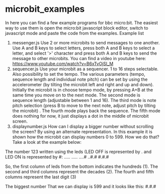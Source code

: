 # microbit_examples
In here you can find a few example programs for bbc micro:bit. The easiest way to use them is open the micro:bit javascript block editor, switch to javascript mode and paste the code from the examples.
Example list
1. messenger.js Use 2 or more microbits to send messages to one another. Use A and B keys to select letters, press both A and B keys to select a letter, and select '>' character and press both A and B keys to send the message to other microbits.
You can find a video in youtube here: https://www.youtube.com/watch?v=B6xTvOjSI_M
2. sequencer.js Use your microbit as a sequencer. 1 to 16 steps selectable. Also possibility to set the tempo. The various parameters (tempo, sequence length and individual note pitch) can be set by using the accelerometer (by tilting the microbit left and right and up and down). Initially the microbit is in choose tempo mode, by pressing A+B at the same time you move on to the next mode. The second mode is sequence length (adjustable between 1 and 16). The third mode is note pitch selection (press B to move to the next note, adjust pitch by tilting the microbit) . The fourth mode plays back the sequence. The fifth mode does nothing for now, it just displays a dot in the middle of microbit screen.
3. displaynumber.js How can I display a bigger number without scrolling the screen? By using an alternate representation. In this example it is shown how the microbit can display numbers 0 to 599. How we do that? Take a look at the example below:

The number 123 written using the leds (LED OFF is represented by . and LED ON is represented by #:
.....
.....
....#
..#.#
#.#.#

So, the first column of leds from the bottom indicates the hundreds (1).
The second and third columns represent the decades (2).
The fourth and fifth columns represent the last digit (3)

The biggest number That we can display is 599 and it looks like this:
#.#.#
#####
#####
#####
#####

